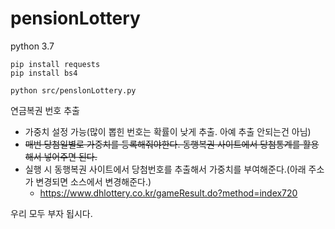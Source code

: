 # pensionLottery
python 3.7

``` 
pip install requests
pip install bs4

python src/penslonLottery.py 
```

연금복권 번호 추출
 - 가중치 설정 가능(많이 뽑힌 번호는 확률이 낮게 추출. 아예 추출 안되는건 아님)
 - ~~매번 당첨일별로 가중치를 등록해줘야한다. 동행복권 사이트에서 당첨통계를 활용해서 넣어주면 된다.~~
 - 실행 시 동행복권 사이트에서 당첨번호를 추출해서 가중치를 부여해준다.(아래 주소가 변경되면 소스에서 변경해준다.)
   - https://www.dhlottery.co.kr/gameResult.do?method=index720
 
우리 모두 부자 됩시다.
